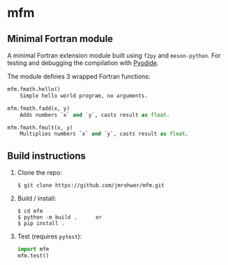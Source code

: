 # mfm
## Minimal Fortran module

A minimal Fortran extension module built using `f2py` and `meson-python`.
For testing and debugging the compilation with
[Pyodide](https://pyodide.org/en/stable/index.html).

The module defines 3 wrapped Fortran functions:

```python
mfm.fmath.hello()
    Simple hello world program, no arguments.
```
```python
mfm.fmath.fadd(x, y)
    Adds numbers `x` and `y`, casts result as float.
```
```python
mfm.fmath.fmult(x, y)
    Multiplies numbers `x` and `y`, casts result as float.
```

## Build instructions

1. Clone the repo:
   ```shell 
   $ git clone https://github.com/jmrohwer/mfm.git
   ```
2. Build / install:
   ```shell
   $ cd mfm
   $ python -m build .      or
   $ pip install .
   ```
3. Test (requires `pytest`):
   ```python
   import mfm
   mfm.test()
   ```
